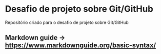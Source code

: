 # Desafio de projeto sobre Git/GitHub
Repositório criado para o desafio de projeto sobre Git/GitHub

## Markdown guide -> https://www.markdownguide.org/basic-syntax/
